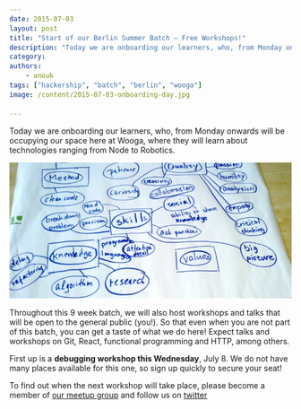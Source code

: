 ```yaml
---
date: 2015-07-03
layout: post
title: "Start of our Berlin Summer Batch – Free Workshops!"
description: "Today we are onboarding our learners, who, from Monday onwards will be occupying our space here at Wooga, where they will learn about technologies ranging from Node to Robotics. And, for those who could not be a part of this batch we will host some free talks and workshops!"
category:
authors:
    - anouk
tags: ["hackership", "batch", "berlin", "wooga"]
image: /content/2015-07-03-onboarding-day.jpg

---
```

Today we are onboarding our learners, who, from Monday onwards will be occupying our space here at Wooga, where they will learn about technologies ranging from Node to Robotics.

![Onboarding Day](/content/2015-07-03-onboarding-day.jpg)

Throughout this 9 week batch, we will also host workshops and talks that will be open to the general public (you!). So that even when you are not part of this batch, you can get a taste of what we do here! Expect talks and workshops on Git, React, functional programming and HTTP, among others.

First up is a **debugging workshop this Wednesday**, July 8. We do not have many places available for this one, so sign up quickly to secure your seat!

To find out when the next workshop will take place, please become a member of [our meetup group](http://www.meetup.com/hackership-berlin/) and follow us on [twitter](https://twitter.com/hacker_ship)


